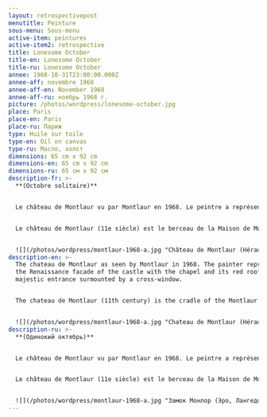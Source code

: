 ```yaml
---
layout: retrospectivepost
menutitle: Peinture
sous-menu: Sous-menu
active-item: peintures
active-item2: retrospective
title: Lonesome October
title-en: Lonesome October
title-ru: Lonesome October
annee: 1968-10-31T23:00:00.000Z
annee-aff: novembre 1968
annee-aff-en: November 1968
annee-aff-ru: ноябрь 1968 г.
picture: /photos/wordpress/lonesome-october.jpg
place: Paris
place-en: Paris
place-ru: Париж
type: Huile sur toile
type-en: Oil on canvas
type-ru: Масло, холст
dimensions: 65 cm x 92 cm
dimensions-en: 65 cm x 92 cm
dimensions-ru: 65 см x 92 см
description-fr: >-
  **(Octobre solitaire)** 


  Le château de Montlaur vu par Montlaur en 1968. Le peintre a représenté la façade renaissance du château avec la chapelle et son toit rouge, l'entrée majestueuse surmontée de la fenêtre à croisée. 


  Le château de Montlaur (11e siècle) est le berceau de la Maison de Montlaur. Il est situé à 18km au Nord-Est de Montpellier. Il n'est plus habité depuis 1622 date à laquelle il fut pris et partiellement rasé par les troupes protestantes du duc de Rohan.  


  ![](/photos/wordpress/montlaur-1968-a.jpg "Château de Montlaur (Hérault)")
description-en: >-
  The chateau de Montlaur as seen by Montlaur in 1968. The painter represented
  the Renaissance facade of the castle with the chapel and its red roof and the
  majestic entrance surmounted by a cross-window.


  The chateau de Montlaur (11th century) is the cradle of the Montlaur family. It is located 18km North-East of Montpellier. It has not been inhabited since 1622 when it was besieged, taken and partially razed by the Protestant troops of the Duke of Rohan.


  ![](/photos/wordpress/montlaur-1968-a.jpg "Chateau de Montlaur (Hérault, Languedoc)")
description-ru: >-
  **(Одинокий октябрь)**


  Le château de Montlaur vu par Montlaur en 1968. Le peintre a représenté la façade renaissance du château avec la chapelle et son toit rouge, l'entrée majestueuse surmontée de la fenêtre à croisée. 


  Le château de Montlaur (11e siècle) est le berceau de la Maison de Montlaur. Il est situé à 18km au Nord-Est de Montpellier. Il n'est plus habité depuis 1622 date à laquelle il fut pris et partiellement rasé par les troupes protestantes du duc de Rohan.  


  ![](/photos/wordpress/montlaur-1968-a.jpg "Замок Монлор (Эро, Лангедок)")
---
```

